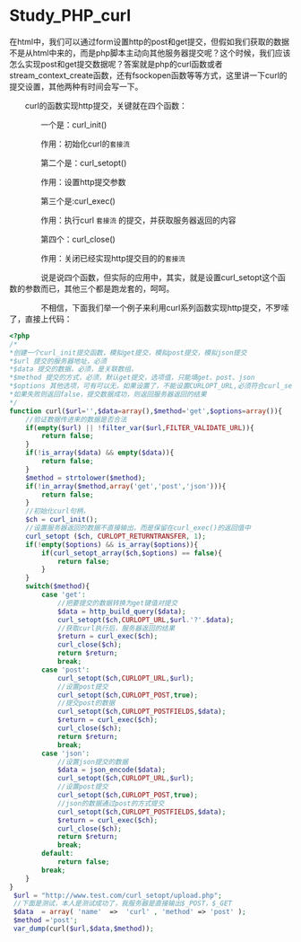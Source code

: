 # Study_PHP_curl

  在html中，我们可以通过form设置http的post和get提交，但假如我们获取的数据不是从html中来的，而是php脚本主动向其他服务器提交呢？这个时候，我们应该怎么实现post和get提交数据呢？答案就是php的curl函数或者stream_context_create函数，还有fsockopen函数等等方式，这里讲一下curl的提交设置，其他两种有时间会写一下。

　　curl的函数实现http提交，关键就在四个函数：

　　　　一个是：curl_init()

　　　　作用：初始化curl的``套接流``

　　　　第二个是：curl_setopt()

　　　　作用：设置http提交参数

　　　　第三个是:curl_exec()

　　　　作用：执行curl ``套接流`` 的提交，并获取服务器返回的内容

　　　　第四个：curl_close()

　　　　作用：关闭已经实现http提交目的的``套接流``

　　　　说是说四个函数，但实际的应用中，其实，就是设置curl_setopt这个函数的参数而已，其他三个都是跑龙套的，呵呵。

　　　　不相信，下面我们举一个例子来利用curl系列函数实现http提交，不罗嗦了，直接上代码：  

```php
<?php
/*
*创建一个curl_init提交函数，模拟get提交，模拟post提交，模拟json提交
*$url 提交的服务器地址，必须
*$data 提交的数据，必须，是关联数组，
*$method 提交的方式，必须，默认get提交，选项值，只能填get、post、json
*$options 其他选项，可有可以无，如果设置了，不能设置CURLOPT_URL,必须符合curl_setopt_array()的参数语法
*如果失败则返回false，提交数据成功，则返回服务器返回的结果
*/
function curl($url='',$data=array(),$method='get',$options=array()){
    //验证数据传进来的数据是否合法
    if(empty($url) || !filter_var($url,FILTER_VALIDATE_URL)){
        return false;
    }
    if(!is_array($data) && empty($data)){
        return false;
    }
    $method = strtolower($method);
    if(!in_array($method,array('get','post','json'))){
        return false;
    }
    //初始化curl句柄，
    $ch = curl_init();
    //设置服务器返回的数据不直接输出，而是保留在curl_exec()的返回值中
    curl_setopt ($ch, CURLOPT_RETURNTRANSFER, 1);
    if(!empty($options) && is_array($options)){
        if(curl_setopt_array($ch,$options) == false){
            return false;
        }
    }
    switch($method){
        case 'get':
            //把要提交的数据转换为get键值对提交
            $data = http_build_query($data);
            curl_setopt($ch,CURLOPT_URL,$url.'?'.$data);
            //获取curl执行后，服务器返回的结果
            $return = curl_exec($ch);
            curl_close($ch);
            return $return;
            break;
        case 'post':
            curl_setopt($ch,CURLOPT_URL,$url);
            //设置post提交
            curl_setopt($ch,CURLOPT_POST,true);
            //提交post的数据
            curl_setopt($ch,CURLOPT_POSTFIELDS,$data);
            $return = curl_exec($ch);
            curl_close($ch);
            return $return;
            break;
        case 'json':
            //设置json提交的数据
            $data = json_encode($data);
            curl_setopt($ch,CURLOPT_URL,$url);
            //设置post提交
            curl_setopt($ch,CURLOPT_POST,true);
            //json的数据通过post的方式提交
            curl_setopt($ch,CURLOPT_POSTFIELDS,$data);
            $return = curl_exec($ch);
            curl_close($ch);
            return $return;
            break;
        default:
            return false;
        break;
    }
}
 $url = "http://www.test.com/curl_setopt/upload.php";
 //下面是测试，本人是测试成功了，我服务器是直接输出$_POST，$_GET
 $data  = array( 'name'  =>  'curl' , 'method' => 'post' );
 $method ='post';
 var_dump(curl($url,$data,$method));
```

